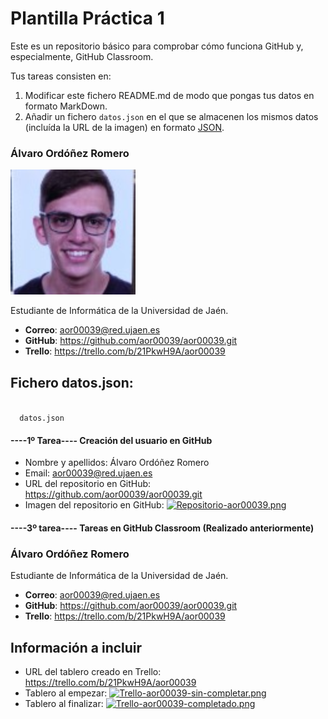 # Plantilla Práctica 1
Este es un repositorio básico para comprobar cómo funciona GitHub y, especialmente, GitHub Classroom.

Tus tareas consisten en:
1) Modificar este fichero README.md de modo que pongas tus datos en formato MarkDown.
2) Añadir un fichero <code>datos.json</code> en el que se almacenen los mismos datos (incluída la URL de la imagen) en formato [JSON](https://es.wikipedia.org/wiki/JSON).

### Álvaro Ordóñez Romero
<img src='/imagencara.jpg' width='200px'>

Estudiante de Informática de la Universidad de Jaén.
* **Correo**: aor00039@red.ujaen.es
* **GitHub**: https://github.com/aor00039/aor00039.git
* **Trello**: https://trello.com/b/21PkwH9A/aor00039

## Fichero datos.json:
<code>
  datos.json
</code>

#### ----1º Tarea---- Creación del usuario en GitHub
- Nombre y apellidos: Álvaro Ordóñez Romero
- Email: aor00039@red.ujaen.es
- URL del repositorio en GitHub: https://github.com/aor00039/aor00039.git 
- Imagen del repositorio en GitHub: [![Repositorio-aor00039.png](https://i.postimg.cc/Y0WxWVXz/Repositorio-aor00039.png)](https://postimg.cc/y379qfCD)

#### ----3º tarea---- Tareas en GitHub Classroom (Realizado anteriormente)
### Álvaro Ordóñez Romero

Estudiante de Informática de la Universidad de Jaén.
* **Correo**: aor00039@red.ujaen.es
* **GitHub**: https://github.com/aor00039/aor00039.git
* **Trello**: https://trello.com/b/21PkwH9A/aor00039

## Información a incluir
- URL del tablero creado en Trello: https://trello.com/b/21PkwH9A/aor00039
- Tablero al empezar: [![Trello-aor00039-sin-completar.png](https://i.postimg.cc/bvyLBmJq/Trello-aor00039-sin-completar.png)](https://postimg.cc/DSNqWdLN)
- Tablero al finalizar: [![Trello-aor00039-completado.png](https://i.postimg.cc/KvTqW9PM/Trello-aor00039-completado.png)](https://postimg.cc/VdYWrWHf)
